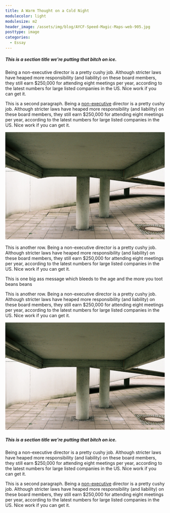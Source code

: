 ```yaml
---
title: A Warm Thought on a Cold Night
modulecolor: light
modulesize: m2
header_image: /assets/img/blog/AYCF-Speed-Magic-Maps-web-905.jpg
posttype: image
categories:
  - Essay
---
```

<div class="container">
	<div class="row">
		<div class="col-md-4">
			<h5>This is a section title we're putting that bitch on ice.</h5>
		</div>
		<div class="col-md-6 col-md-offset-2">
			<p>
				                     Being a non-executive director is a pretty cushy job. Although stricter laws have heaped more responsibility (and liability) on these board members, they still earn $250,000 for attending eight meetings per year, according to the latest numbers for large listed companies in the US. Nice work if you can get it.
			</p>
			<p>
				                     This is a second paragraph. Being a <a href="http://www.google.com" target="_blank">non-executive</a> director is a pretty cushy job. Although stricter laws have heaped more responsibility (and liability) on these board members, they still earn $250,000 for attending eight meetings per year, according to the latest numbers for large listed companies in the US. Nice work if you can get it.
			</p>
		</div>
	</div>
	<div class="row">
		<div class="col-md-6 col-md-offset-6">
			 <img src="/assets/img/Screen Shot 2014-04-07 at 16.02.55.png" alt="">
			<p>
				                     This is another row. Being a non-executive director is a pretty cushy job. Although stricter laws have heaped more responsibility (and liability) on these board members, they still earn $250,000 for attending eight meetings per year, according to the latest numbers for large listed companies in the US. Nice work if you can get it.
			</p>
		</div>
	</div>
</div>
<div class="big-text bt-white">
	          This is one big ass message which bleeds to the age and the more you toot beans beans
</div>
<div class="container">
	<div class="row">
		<div class="col-md-6 col-md-offset-6">
			<p>
				                     This is another row. Being a non-executive director is a pretty cushy job. Although stricter laws have heaped more responsibility (and liability) on these board members, they still earn $250,000 for attending eight meetings per year, according to the latest numbers for large listed companies in the US. Nice work if you can get it.
			</p>
		</div>
	</div>
</div>
<div class="big-image">
	 <img src="/assets/img/Screen Shot 2014-04-07 at 16.02.55.png" alt="">
</div>
<div class="container">
	<div class="row">
		<div class="col-md-4">
			<h5>This is a section title we're putting that bitch on ice.</h5>
		</div>
		<div class="col-md-6 col-md-offset-2">
			<p>
				                     Being a non-executive director is a pretty cushy job. Although stricter laws have heaped more responsibility (and liability) on these board members, they still earn $250,000 for attending eight meetings per year, according to the latest numbers for large listed companies in the US. Nice work if you can get it.
			</p>
			<p>
				                     This is a second paragraph. Being a <a href="http://www.google.com" target="_blank">non-executive</a> director is a pretty cushy job. Although stricter laws have heaped more responsibility (and liability) on these board members, they still earn $250,000 for attending eight meetings per year, according to the latest numbers for large listed companies in the US. Nice work if you can get it.
			</p>
		</div>
	</div>
</div>